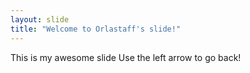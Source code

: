 ```yaml
---
layout: slide
title: "Welcome to Orlastaff's slide!"
---
```

This is my awesome slide
Use the left arrow to go back!
